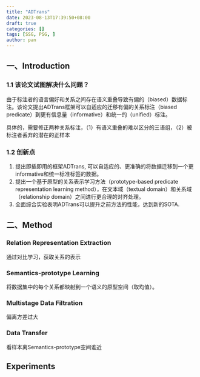 ```yaml
---
title: "ADTrans"
date: 2023-08-13T17:39:50+08:00
draft: true
categories: []
tags: [SSG, PSG, ]
author: pan
---
```



## 一、Introduction

### 1.1 该论文试图解决什么问题？

由于标注者的语言偏好和关系之间存在语义重叠导致有偏的（biased）数据标注。该论文提出ADTrans框架可以自适应的迁移有偏的关系标注（biased predicate）到更有信息量（informative）和统一的（unified）标注。

具体的，需要修正两种关系标注，（1）有语义重叠的难以区分的三语组，（2）被标注者丢弃的潜在的正样本

### 1.2 创新点

1. 提出即插即用的框架ADTrans, 可以自适应的、更准确的将数据迁移到一个更informative和统一标准标签的数据。
2. 提出一个基于原型的关系表示学习方法（prototype-based predicate representation learning method），在文本域（textual domain）和关系域（relationship domain）之间进行更合理的对齐处理。
3. 全面综合实验表明ADTrans可以提升之前方法的性能，达到新的SOTA.

## 二、Method

### Relation Representation Extraction

通过对比学习，获取关系的表示

### Semantics-prototype Learning

将数据集中的每个关系都映射到一个语义的原型空间（取均值）。

### Multistage Data Filtration

偏离方差过大

### Data Transfer

看样本离Semantics-prototype空间谁近

## Experiments
